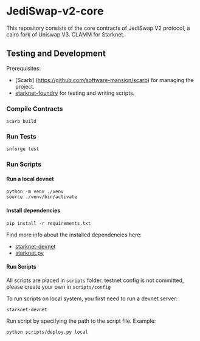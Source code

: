 # JediSwap-v2-core

This repository consists of the core contracts of JediSwap V2 protocol, a cairo fork of Uniswap V3. CLAMM for Starknet.

## Testing and Development

Prerequisites:

- [Scarb] (https://github.com/software-mansion/scarb) for managing the project.
- [starknet-foundry](https://github.com/foundry-rs/starknet-foundry) for testing and writing scripts. 

### Compile Contracts
```
scarb build
```

### Run Tests
```
snforge test
```

### Run Scripts


#### Run a local devnet

```
python -m venv ./venv
source ./venv/bin/activate
```

#### Install dependencies
```
pip install -r requirements.txt
```

Find more info about the installed dependencies here:
* [starknet-devnet](https://github.com/Shard-Labs/starknet-devnet)
* [starknet.py](https://github.com/software-mansion/starknet.py)


#### Run Scripts

All scripts are placed in ```scripts``` folder. testnet config is not committed, please create your own in ```scripts/config```

To run scripts on local system, you first need to run a devnet server:
```
starknet-devnet
```

Run script by specifying the path to the script file. Example:
```
python scripts/deploy.py local
```